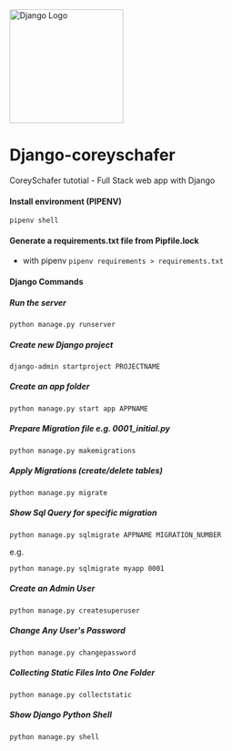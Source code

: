 <img src="https://static.djangoproject.com/img/logos/django-logo-positive.png" alt="Django Logo" width="200px"/>

# Django-coreyschafer
CoreySchafer tutotial - Full Stack web app with Django



#### Install environment (PIPENV)
```
pipenv shell
```

#### Generate a requirements.txt file from Pipfile.lock

- with pipenv
 ```pipenv requirements > requirements.txt```


#### Django Commands

##### Run the server
```
python manage.py runserver
```

##### Create new Django project
```
django-admin startproject PROJECTNAME
```


##### Create an app folder
```
python manage.py start app APPNAME
```

##### Prepare Migration file e.g. 0001_initial.py
```
python manage.py makemigrations
```

##### Apply Migrations (create/delete tables)
```
python manage.py migrate
```

##### Show Sql Query for specific migration
```
python manage.py sqlmigrate APPNAME MIGRATION_NUMBER
```
e.g.
```
python manage.py sqlmigrate myapp 0001
```

##### Create an Admin User
```
python manage.py createsuperuser
```

##### Change Any User's Password
```
python manage.py changepassword
```

##### Collecting Static Files Into One Folder
```
python manage.py collectstatic
```

##### Show Django Python Shell
```
python manage.py shell
```
